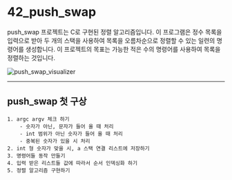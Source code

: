 # 42_push_swap
push_swap 프로젝트는 C로 구현된 정렬 알고리즘입니다. 이 프로그램은 정수 목록을 입력으로 받아 두 개의 스택을 사용하여 목록을 오름차순으로 정렬할 수 있는 일련의 명령어를 생성합니다. 이 프로젝트의 목표는 가능한 적은 수의 명령어를 사용하여 목록을 정렬하는 것입니다.

![push_swap_visualizer](https://github.com/JeongRon/42_push_swap/blob/main/video/push_swap_shorts.gif)

---

## push_swap 첫 구상
	1. argc argv 체크 하기
		- 숫자가 아닌, 문자가 들어 올 때 처리
		- int 범위가 아닌 숫자가 들어 올 때 처리
		- 중복된 숫자가 있을 시 처리
	2. int 형 숫자가 맞을 시, a 스택 연결 리스트에 저장하기
	3. 명령어들 동작 만들기 
	4. 입력 받은 리스트들 값에 따라서 순서 인덱싱화 하기 
	5. 정렬 알고리즘 구현하기
